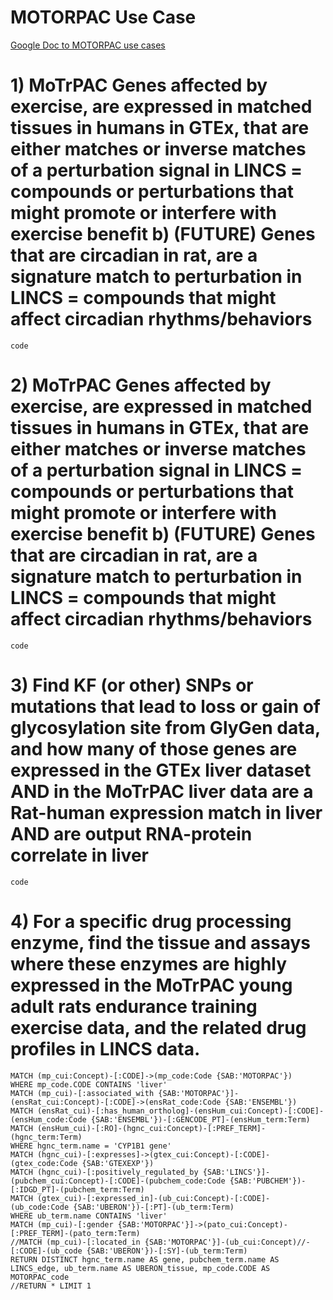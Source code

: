 # MOTORPAC Use Case
[Google Doc to MOTORPAC use cases](https://docs.google.com/spreadsheets/d/1Z1rStygHvT3zBQIDmD61No4U3YogkpglpDxJlD4tIfk/edit#gid=0)

# 1) MoTrPAC Genes affected by exercise, are expressed in matched tissues in humans in GTEx, that are either matches or inverse matches of a perturbation signal in LINCS = compounds or perturbations that might promote or interfere with exercise benefit b) (FUTURE) Genes that are circadian in rat, are a signature match to perturbation in LINCS = compounds that might affect circadian rhythms/behaviors 
```
code
```

# 2) MoTrPAC Genes affected by exercise, are expressed in matched tissues in humans in GTEx, that are either matches or inverse matches of a perturbation signal in LINCS = compounds or perturbations that might promote or interfere with exercise benefit b) (FUTURE) Genes that are circadian in rat, are a signature match to perturbation in LINCS = compounds that might affect circadian rhythms/behaviors 
```
code
```

# 3) Find KF (or other) SNPs or mutations that lead to loss or gain of glycosylation site from GlyGen data, and how many of those genes are expressed in the GTEx liver dataset AND in the MoTrPAC liver data are a Rat-human expression match in liver AND are output RNA-protein correlate in liver
```
code
```

# 4) For a specific drug processing enzyme, find the tissue and assays where these enzymes are highly expressed in the MoTrPAC young adult rats endurance training exercise data, and the related drug profiles in LINCS data.
```
MATCH (mp_cui:Concept)-[:CODE]->(mp_code:Code {SAB:'MOTORPAC'}) 
WHERE mp_code.CODE CONTAINS 'liver'
MATCH (mp_cui)-[:associated_with {SAB:'MOTORPAC'}]-(ensRat_cui:Concept)-[:CODE]->(ensRat_code:Code {SAB:'ENSEMBL'})
MATCH (ensRat_cui)-[:has_human_ortholog]-(ensHum_cui:Concept)-[:CODE]-(ensHum_code:Code {SAB:'ENSEMBL'})-[:GENCODE_PT]-(ensHum_term:Term)
MATCH (ensHum_cui)-[:RO]-(hgnc_cui:Concept)-[:PREF_TERM]-(hgnc_term:Term)
WHERE hgnc_term.name = 'CYP1B1 gene'
MATCH (hgnc_cui)-[:expresses]->(gtex_cui:Concept)-[:CODE]-(gtex_code:Code {SAB:'GTEXEXP'})
MATCH (hgnc_cui)-[:positively_regulated_by {SAB:'LINCS'}]-(pubchem_cui:Concept)-[:CODE]-(pubchem_code:Code {SAB:'PUBCHEM'})-[:IDGD_PT]-(pubchem_term:Term)
MATCH (gtex_cui)-[:expressed_in]-(ub_cui:Concept)-[:CODE]-(ub_code:Code {SAB:'UBERON'})-[:PT]-(ub_term:Term)
WHERE ub_term.name CONTAINS 'liver'
MATCH (mp_cui)-[:gender {SAB:'MOTORPAC'}]->(pato_cui:Concept)-[:PREF_TERM]-(pato_term:Term)
//MATCH (mp_cui)-[:located_in {SAB:'MOTORPAC'}]-(ub_cui:Concept)//-[:CODE]-(ub_code {SAB:'UBERON'})-[:SY]-(ub_term:Term)
RETURN DISTINCT hgnc_term.name AS gene, pubchem_term.name AS LINCS_edge, ub_term.name AS UBERON_tissue, mp_code.CODE AS MOTORPAC_code
//RETURN * LIMIT 1
```



#



